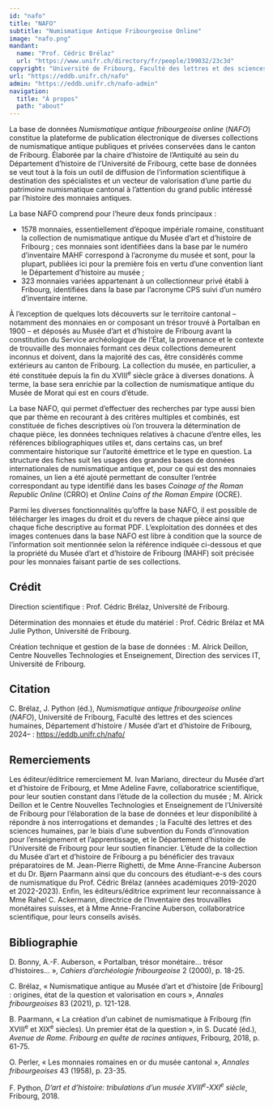 ```yaml
---
id: "nafo"
title: "NAFO"
subtitle: "Numismatique Antique Fribourgeoise Online"
image: "nafo.png"
mandant:
  name: "Prof. Cédric Brélaz"
  url: "https://www.unifr.ch/directory/fr/people/199032/23c3d"
copyright: "Université de Fribourg, Faculté des lettres et des sciences humaines, Département d’histoire / Musée d’art et d’histoire de Fribourg"
url: "https://eddb.unifr.ch/nafo"
admin: "https://eddb.unifr.ch/nafo-admin"
navigation:
  title: "À propos"
  path: "about"
---
```


La base de données *Numismatique antique fribourgeoise online* (*NAFO*) constitue la plateforme de publication électronique de diverses collections de numismatique antique publiques et privées conservées dans le canton de Fribourg. Élaborée par la chaire d’histoire de l’Antiquité au sein du Département d’histoire de l’Université de Fribourg, cette base de données se veut tout à la fois un outil de diffusion de l’information scientifique à destination des spécialistes et un vecteur de valorisation d’une partie du patrimoine numismatique cantonal à l’attention du grand public intéressé par l’histoire des monnaies antiques.

<!--more-->

La base NAFO comprend pour l’heure deux fonds principaux :

- 1578 monnaies, essentiellement d’époque impériale romaine, constituant la collection de numismatique antique du Musée d’art et d’histoire de Fribourg ; ces monnaies sont identifiées dans la base par le numéro d’inventaire MAHF correspond à l’acronyme du musée et sont, pour la plupart, publiées ici pour la première fois en vertu d’une convention liant le Département d’histoire au musée ;
- 323 monnaies variées appartenant à un collectionneur privé établi à Fribourg, identifiées dans la base par l’acronyme CPS suivi d’un numéro d’inventaire interne.

À l’exception de quelques lots découverts sur le territoire cantonal – notamment des monnaies en or composant un trésor trouvé à Portalban en 1900 – et déposés au Musée d’art et d’histoire de Fribourg avant la constitution du Service archéologique de l’État, la provenance et le contexte de trouvaille des monnaies formant ces deux collections demeurent inconnus et doivent, dans la majorité des cas, être considérés comme extérieurs au canton de Fribourg. La collection du musée, en particulier, a été constituée depuis la fin du XVIII<sup>e</sup> siècle grâce à diverses donations. À terme, la base sera enrichie par la collection de numismatique antique du Musée de Morat qui est en cours d’étude.

La base NAFO, qui permet d’effectuer des recherches par type aussi bien que par thème en recourant à des critères multiples et combinés, est constituée de fiches descriptives où l’on trouvera la détermination de chaque pièce, les données techniques relatives à chacune d’entre elles, les références bibliographiques utiles et, dans certains cas, un bref commentaire historique sur l’autorité émettrice et le type en question. La structure des fiches suit les usages des grandes bases de données internationales de numismatique antique et, pour ce qui est des monnaies romaines, un lien a été ajouté permettant de consulter l’entrée correspondant au type identifié dans les bases _Coinage of the Roman Republic Online_ (CRRO) et _Online Coins of the Roman Empire_ (OCRE).

Parmi les diverses fonctionnalités qu’offre la base NAFO, il est possible de télécharger les images du droit et du revers de chaque pièce ainsi que chaque fiche descriptive au format PDF. L’exploitation des données et des images contenues dans la base NAFO est libre à condition que la source de l’information soit mentionnée selon la référence indiquée ci-dessous et que la propriété du Musée d’art et d’histoire de Fribourg (MAHF) soit précisée pour les monnaies faisant partie de ses collections.

## Crédit

Direction scientifique : Prof. Cédric Brélaz, Université de Fribourg.

Détermination des monnaies et étude du matériel : Prof. Cédric Brélaz et MA Julie Python, Université de Fribourg.

Création technique et gestion de la base de données : M. Alrick Deillon, Centre Nouvelles Technologies et Enseignement, Direction des services IT, Université de Fribourg.

## Citation

C. Brélaz, J. Python (éd.), _Numismatique antique fribourgeoise online_ (_NAFO_), Université de Fribourg, Faculté des lettres et des sciences humaines, Département d’histoire / Musée d’art et d’histoire de Fribourg, 2024– : <https://eddb.unifr.ch/nafo/>

## Remerciements

Les éditeur/éditrice remerciement M. Ivan Mariano, directeur du Musée d’art et d’histoire de Fribourg, et Mme Adeline Favre, collaboratrice scientifique, pour leur soutien constant dans l’étude de la collection du musée ; M. Alrick Deillon et le Centre Nouvelles Technologies et Enseignement de l’Université de Fribourg pour l’élaboration de la base de données et leur disponibilité à répondre à nos interrogations et demandes ; la Faculté des lettres et des sciences humaines, par le biais d’une subvention du Fonds d’innovation pour l’enseignement et l’apprentissage, et le Département d’histoire de l’Université de Fribourg pour leur soutien financier. L’étude de la collection du Musée d’art et d’histoire de Fribourg a pu bénéficier des travaux préparatoires de M. Jean-Pierre Righetti, de Mme Anne-Francine Auberson et du Dr. Bjørn Paarmann ainsi que du concours des étudiant-e-s des cours de numismatique du Prof. Cédric Brélaz (années académiques 2019-2020 et 2022-2023). Enfin, les éditeurs/éditrice expriment leur reconnaissance à Mme Rahel C. Ackermann, directrice de l’Inventaire des trouvailles monétaires suisses, et à Mme Anne-Francine Auberson, collaboratrice scientifique, pour leurs conseils avisés.

## Bibliographie

D. Bonny, A.-F. Auberson, « Portalban, trésor monétaire… trésor d’histoires… », _Cahiers d’archéologie fribourgeoise_ 2 (2000), p. 18-25.

C. Brélaz, « Numismatique antique au Musée d’art et d’histoire \[de Fribourg\] : origines, état de la question et valorisation en cours », _Annales fribourgeoises_ 83 (2021), p. 121-128.

B. Paarmann, « La création d’un cabinet de numismatique à Fribourg (fin XVIII<sup>e</sup> et XIX<sup>e</sup> siècles). Un premier état de la question », in S. Ducaté (éd.), _Avenue de Rome. Fribourg en quête de racines antiques_, Fribourg, 2018, p. 61-75.

O. Perler, « Les monnaies romaines en or du musée cantonal », _Annales fribourgeoises_ 43 (1958), p. 23-35.

F. Python, _D’art et d’histoire: tribulations d’un musée XVIII<sup>e</sup>\-XXI<sup>e</sup> siècle_, Fribourg, 2018.